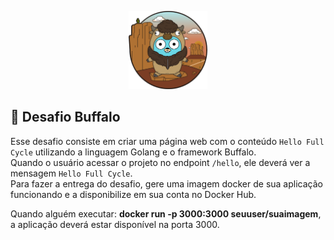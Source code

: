 <p  align="center">
<img  alt="banner" src="../.github/buffalo.png"  width="25%">
</p> 


## :water_buffalo: Desafio Buffalo

Esse desafio consiste em criar uma página web com o conteúdo `Hello Full Cycle` utilizando a linguagem Golang e o framework Buffalo.  
Quando o usuário acessar o projeto no endpoint `/hello`, ele deverá ver a mensagem `Hello Full Cycle`.  
Para fazer a entrega do desafio, gere uma imagem docker de sua aplicação funcionando e a disponibilize em sua conta no Docker Hub.  
  
Quando alguém executar: **docker run -p 3000:3000 seuuser/suaimagem**, a aplicação deverá estar disponível na porta 3000.




